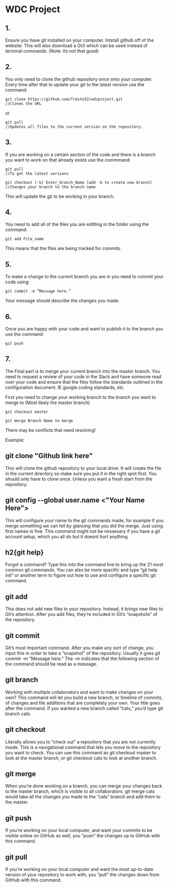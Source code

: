 # WDC Project

## 1. 
Ensure you have git installed on your computer. Intstall github off of the website. This will also download a GUI which can be used instead of terminal commands. (Note: Its not that good)

## 2.
You only need to clone the github repository once onto your computer. Every time after that to update your git to the latest version use the command:
```
git clone https://github.com/fresto32/wdcproject.git
//Clones the URL
```
or 
```
git pull
//Updates all files to the current version on the repository.
```
## 3.
If you are working on a certain section of the code and there is a branch you want to work on that already exists use the commmand:
```
git pull
//To get the latest versions

git checkout [-b] Enter_branch_Name [add -b to create new branch]
//Changes your branch to the branch name
```
This will update the git to be working in your branch.

## 4. 
You need to add all of the files you are editting in the folder using the command:
```
git add File_name
```
This means that the files are being tracked for commits.


## 5.
To make a change to the current branch you are in you need to commit your code using:
```
git commit -m “Message here.”
```
Your message should describe the changes you made.

## 6.
Once you are happy with your code and want to publish it to the branch you use the command:
```
git push
```
## 7.
The Final part is to merge your current branch into the master branch. You need to request a review of your code in the Slack and have someone read over your code and ensure that the files follow the standards outlined in the configuration document. IE google coding standards, etc

First you need to change your working branch to the branch you want to merge to (Most likely the master branch)
```
git checkout master

git merge Branch Name to merge
```
There may be conflicts that need resolving!

Example:



## git clone "Github link here"
This will clone the github repository to your local drive. It will create the file in the current directory so make sure you put it in the right spot first.
You should only have to clone once. Unless you want a fresh start from the repository. 

## git config --global user.name <"Your Name Here">  
This will configure your name to the git commands made, for example if you merge something we can tell by glancing that you did the merge. Just using first names is fine.
This command might not be nessesary if you have a git account setup, which you all do but it doesnt hurt anything.

## h2{git help} 
Forgot a command? Type this into the command line to bring up the 21 most common git commands. You can also be more specific and type “git help init” or another term to figure out how to use and configure a specific git command.

## git add
This does not add new files to your repository. Instead, it brings new files to Git’s attention. After you add files, they’re included in Git’s “snapshots” of the repository.

## git commit 
Git’s most important command. After you make any sort of change, you input this in order to take a “snapshot” of the repository. Usually it goes git commit -m “Message here.” The -m indicates that the following section of the command should be read as a message.

## git branch
Working with multiple collaborators and want to make changes on your own? This command will let you build a new branch, or timeline of commits, of changes and file additions that are completely your own. Your title goes after the command. If you wanted a new branch called “cats,” you’d type git branch cats.

## git checkout
Literally allows you to “check out” a repository that you are not currently inside. This is a navigational command that lets you move to the repository you want to check. You can use this command as git checkout master to look at the master branch, or git checkout cats to look at another branch.

## git merge
When you’re done working on a branch, you can merge your changes back to the master branch, which is visible to all collaborators. git merge cats would take all the changes you made to the “cats” branch and add them to the master.

## git push
If you’re working on your local computer, and want your commits to be visible online on GitHub as well, you “push” the changes up to GitHub with this command.

## git pull
If you’re working on your local computer and want the most up-to-date version of your repository to work with, you “pull” the changes down from GitHub with this command.
